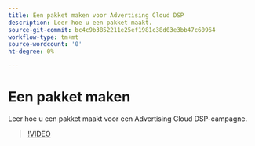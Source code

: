 ```yaml
---
title: Een pakket maken voor Advertising Cloud DSP
description: Leer hoe u een pakket maakt.
source-git-commit: bc4c9b3852211e25ef1981c38d03e3bb47c60964
workflow-type: tm+mt
source-wordcount: '0'
ht-degree: 0%

---
```


# Een pakket maken

Leer hoe u een pakket maakt voor een Advertising Cloud DSP-campagne.

>[!VIDEO](https://video.tv.adobe.com/v/338971/)
